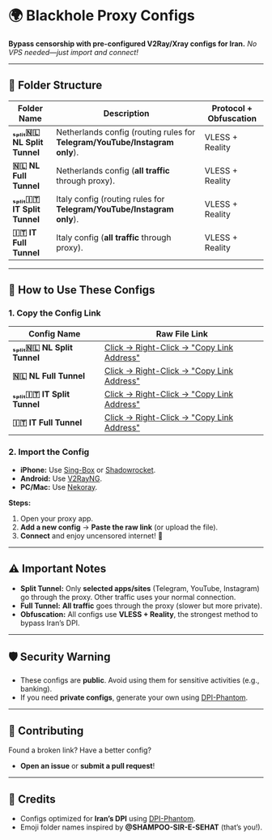 # 🌍 **Blackhole Proxy Configs**
**Bypass censorship with pre-configured V2Ray/Xray configs for Iran.**
*No VPS needed—just import and connect!*

---

## **📂 Folder Structure**
| Folder Name                     | Description                                                                 | Protocol + Obfuscation       |
|---------------------------------|-----------------------------------------------------------------------------|--------------------------------|
| **ₛₚₗᵢₜ🇳🇱 NL Split Tunnel**      | Netherlands config (routing rules for **Telegram/YouTube/Instagram only**). | VLESS + Reality                |
| **🇳🇱 NL Full Tunnel**           | Netherlands config (**all traffic** through proxy).                      | VLESS + Reality                |
| **ₛₚₗᵢₜ🇮🇹 IT Split Tunnel**      | Italy config (routing rules for **Telegram/YouTube/Instagram only**).       | VLESS + Reality                |
| **🇮🇹 IT Full Tunnel**           | Italy config (**all traffic** through proxy).                              | VLESS + Reality                |

---

## **🔗 How to Use These Configs**
### **1. Copy the Config Link**
| Config Name                     | Raw File Link                                                                                     |
|---------------------------------|--------------------------------------------------------------------------------------------------|
| **ₛₚₗᵢₜ🇳🇱 NL Split Tunnel**      | [Click → Right-Click → "Copy Link Address"](https://raw.githubusercontent.com/SHAMPOO-SIR-E-SEHAT/hehehe/main/Blackhole/ₛₚₗᵢₜ🇳🇱%20NL%20Split%20Tunnel/config.json) |
| **🇳🇱 NL Full Tunnel**           | [Click → Right-Click → "Copy Link Address"](https://raw.githubusercontent.com/SHAMPOO-SIR-E-SEHAT/hehehe/main/Blackhole/🇳🇱%20NL%20Full%20Tunnel/config.json) |
| **ₛₚₗᵢₜ🇮🇹 IT Split Tunnel**      | [Click → Right-Click → "Copy Link Address"](https://raw.githubusercontent.com/SHAMPOO-SIR-E-SEHAT/hehehe/main/Blackhole/ₛₚₗᵢₜ🇮🇹%20IT%20Split%20Tunnel/config.json) |
| **🇮🇹 IT Full Tunnel**           | [Click → Right-Click → "Copy Link Address"](https://raw.githubusercontent.com/SHAMPOO-SIR-E-SEHAT/hehehe/main/Blackhole/🇮🇹%20IT%20Full%20Tunnel/config.json) |

### **2. Import the Config**
- **iPhone:** Use [Sing-Box](https://apps.apple.com/us/app/sing-box-vt/id6673731168) or [Shadowrocket](https://apps.apple.com/us/app/shadowrocket/id932747118).
- **Android:** Use [V2RayNG](https://github.com/2dust/v2rayNG).
- **PC/Mac:** Use [Nekoray](https://github.com/MatsuriDayo/nekoray).

**Steps:**
1. Open your proxy app.
2. **Add a new config** → **Paste the raw link** (or upload the file).
3. **Connect** and enjoy uncensored internet! 🎉

---

## **⚠️ Important Notes**
- **Split Tunnel:** Only **selected apps/sites** (Telegram, YouTube, Instagram) go through the proxy. Other traffic uses your normal connection.
- **Full Tunnel:** **All traffic** goes through the proxy (slower but more private).
- **Obfuscation:** All configs use **VLESS + Reality**, the strongest method to bypass Iran’s DPI.

---

## **🛡️ Security Warning**
- These configs are **public**. Avoid using them for sensitive activities (e.g., banking).
- If you need **private configs**, generate your own using [DPI-Phantom](https://4n0nymou3.github.io/DPI-Phantom/).

---

## **🤝 Contributing**
Found a broken link? Have a better config?
- **Open an issue** or **submit a pull request**!

---

## **🙏 Credits**
- Configs optimized for **Iran’s DPI** using [DPI-Phantom](https://github.com/4n0nymou3/DPI-Phantom).
- Emoji folder names inspired by **@SHAMPOO-SIR-E-SEHAT** (that’s you!).

